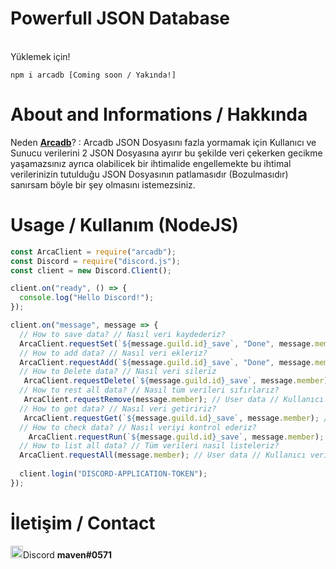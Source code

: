 # Powerfull JSON Database

<br>Yüklemek için!</br>

```
npm i arcadb [Coming soon / Yakında!]
```

# About and Informations / Hakkında

Neden <a href="https://github.com/maven0571/Arcadb">**Arcadb**</a>? : Arcadb JSON Dosyasını fazla yormamak için Kullanıcı ve Sunucu verilerini 2 JSON Dosyasına ayırır bu şekilde veri çekerken gecikme yaşamazsınız ayrıca olabilicek bir ihtimalide engellemekte bu ihtimal verilerinizin tutulduğu JSON Dosyasının patlamasıdır (Bozulmasıdır) sanırsam böyle bir şey olmasını istemezsiniz.

# Usage / Kullanım (NodeJS)

```js
const ArcaClient = require("arcadb");
const Discord = require("discord.js");
const client = new Discord.Client();

client.on("ready", () => {
  console.log("Hello Discord!");
});

client.on("message", message => {
  // How to save data? // Nasıl veri kaydederiz?
  ArcaClient.requestSet(`${message.guild.id}_save`, "Done", message.member); // User data // Kullanıcı verisi
  // How to add data? // Nasıl veri ekleriz?
  ArcaClient.requestAdd(`${message.guild.id}_save`, "Done", message.member); // User data // Kullanıcı verisi
  // How to Delete data? // Nasıl veri sileriz
   ArcaClient.requestDelete(`${message.guild.id}_save`, message.member); // User data // Kullanıcı verisi
  // How to rest all data? // Nasıl tüm verileri sıfırlarız?
   ArcaClient.requestRemove(message.member); // User data // Kullanıcı verisi
  // How to get data? // Nasıl veri getiririz?
   ArcaClient.requestGet(`${message.guild.id}_save`, message.member); // User data // Kullanıcı verisi
  // How to check data? // Nasıl veriyi kontrol ederiz?
    ArcaClient.requestRun(`${message.guild.id}_save`, message.member); // User data // Kullanıcı verisi
  // How to list all data? // Tüm verileri nasıl listeleriz?
  ArcaClient.requestAll(message.member); // User data // Kullanıcı verisi
  
  client.login("DISCORD-APPLICATION-TOKEN");
});
```

# İletişim / Contact

<img src="https://graviton.netlify.app/assets/discord.svg" width="20px">Discord **maven#0571**
